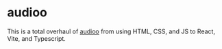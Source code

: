 # audioo
This is a total overhaul of [audioo](http://audioo.org) from using HTML, CSS, and JS to React, Vite, and Typescript.